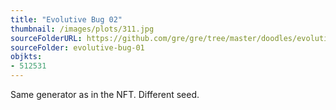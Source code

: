```yaml
---
title: "Evolutive Bug 02"
thumbnail: /images/plots/311.jpg
sourceFolderURL: https://github.com/gre/gre/tree/master/doodles/evolutive-bug-01
sourceFolder: evolutive-bug-01
objkts:
- 512531
---
```


Same generator as in the NFT. Different seed.